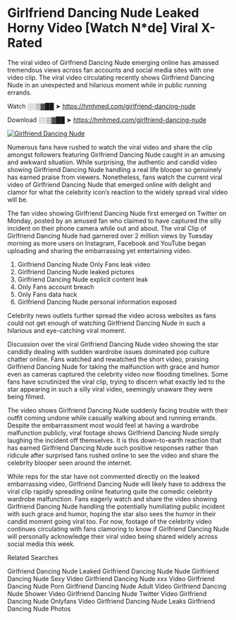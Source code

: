 ﻿# Girlfriend Dancing Nude Leaked Horny Video [Watch N*de] Viral X-Rated

The viral video of ﻿Girlfriend Dancing Nude emerging online has amassed tremendous views across fan accounts and social media sites with one video clip. The viral video circulating recently shows ﻿Girlfriend Dancing Nude in an unexpected and hilarious moment while in public running errands. 

Watch ░░▒▓██ ➤ https://hmhmed.com/girlfriend-dancing-nude

Download ░░▒▓██ ➤ https://hmhmed.com/girlfriend-dancing-nude

[![Girlfriend Dancing Nude](https://i.imgur.com/dJHk4Zq.gif)](https://hmhmed.com/girlfriend-dancing-nude)

Numerous fans have rushed to watch the viral video and share the clip amongst followers featuring ﻿Girlfriend Dancing Nude caught in an amusing and awkward situation. While surprising, the authentic and candid video showing ﻿Girlfriend Dancing Nude handling a real life blooper so genuinely has earned praise from viewers. Nonetheless, fans watch the current viral video of ﻿Girlfriend Dancing Nude that emerged online with delight and clamor for what the celebrity icon’s reaction to the widely spread viral video will be.

The fan video showing ﻿Girlfriend Dancing Nude first emerged on Twitter on Monday, posted by an amused fan who claimed to have captured the silly incident on their phone camera while out and about. The viral Clip of ﻿Girlfriend Dancing Nude had garnered over 2 million views by Tuesday morning as more users on Instagram, Facebook and YouTube began uploading and sharing the embarrassing yet entertaining video. 

1. ﻿Girlfriend Dancing Nude Only Fans leak video
2. ﻿Girlfriend Dancing Nude leaked pictures
3. ﻿Girlfriend Dancing Nude explicit content leak
4. Only Fans account breach
5. Only Fans data hack
6. ﻿Girlfriend Dancing Nude personal information exposed

Celebrity news outlets further spread the video across websites as fans could not get enough of watching ﻿Girlfriend Dancing Nude in such a hilarious and eye-catching viral moment. 

Discussion over the viral ﻿Girlfriend Dancing Nude video showing the star candidly dealing with sudden wardrobe issues dominated pop culture chatter online. Fans watched and rewatched the short video, praising ﻿Girlfriend Dancing Nude for taking the malfunction with grace and humor even as cameras captured the celebrity video now flooding timelines. Some fans have scrutinized the viral clip, trying to discern what exactly led to the star appearing in such a silly viral video, seemingly unaware they were being filmed.

The video shows ﻿Girlfriend Dancing Nude suddenly facing trouble with their outfit coming undone while casually walking about and running errands. Despite the embarrassment most would feel at having a wardrobe malfunction publicly, viral footage shows ﻿Girlfriend Dancing Nude simply laughing the incident off themselves. It is this down-to-earth reaction that has earned ﻿Girlfriend Dancing Nude such positive responses rather than ridicule after surprised fans rushed online to see the video and share the celebrity blooper seen around the internet.  

While reps for the star have not commented directly on the leaked embarrassing video, ﻿Girlfriend Dancing Nude will likely have to address the viral clip rapidly spreading online featuring quite the comedic celebrity wardrobe malfunction. Fans eagerly watch and share the video showing ﻿Girlfriend Dancing Nude handling the potentially humiliating public incident with such grace and humor, hoping the star also sees the humor in their candid moment going viral too. For now, footage of the celebrity video continues circulating with fans clamoring to know if ﻿Girlfriend Dancing Nude will personally acknowledge their viral video being shared widely across social media this week.

Related Searches

﻿Girlfriend Dancing Nude Leaked
﻿Girlfriend Dancing Nude Nude
﻿Girlfriend Dancing Nude Sexy Video
﻿Girlfriend Dancing Nude xxx Video
﻿Girlfriend Dancing Nude Porn
﻿Girlfriend Dancing Nude Adult Video
﻿Girlfriend Dancing Nude Shower Video
﻿Girlfriend Dancing Nude Twitter Video
﻿Girlfriend Dancing Nude Onlyfans Video
﻿Girlfriend Dancing Nude Leaks
﻿Girlfriend Dancing Nude Photos